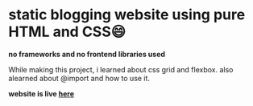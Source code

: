 # static blogging website using pure HTML and CSS😄
**no frameworks and no frontend libraries used**

While making this project, i learned about css grid and flexbox.
also alearned about @import and how to use it.

**website is live [here](https://ashirbad-blog.netlify.app)**
